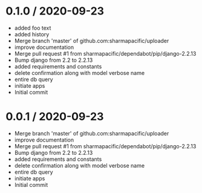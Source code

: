 
0.1.0 / 2020-09-23
==================

  * added foo text
  * added history
  * Merge branch 'master' of github.com:sharmapacific/uploader
  * improve documentation
  * Merge pull request #1 from sharmapacific/dependabot/pip/django-2.2.13
  * Bump django from 2.2 to 2.2.13
  * added requirements and constants
  * delete confirmation along with model verbose name
  * entire db query
  * initiate apps
  * Initial commit

0.0.1 / 2020-09-23
==================

  * Merge branch 'master' of github.com:sharmapacific/uploader
  * improve documentation
  * Merge pull request #1 from sharmapacific/dependabot/pip/django-2.2.13
  * Bump django from 2.2 to 2.2.13
  * added requirements and constants
  * delete confirmation along with model verbose name
  * entire db query
  * initiate apps
  * Initial commit
